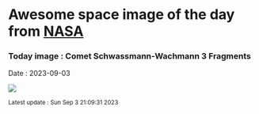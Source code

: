 
# Awesome space image of the day from [NASA](https://api.nasa.gov/)

### Today image : Comet Schwassmann-Wachmann 3 Fragments
Date : 2023-09-03

![](https://apod.nasa.gov/apod/image/2309/fragb73p_hst_960.jpg)

<small>Latest update : Sun Sep  3 21:09:31 2023</small>
        